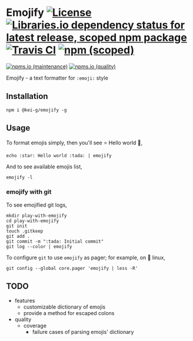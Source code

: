 # Emojify [![License](https://img.shields.io/github/license/kei-g/emojify-js)](https://opensource.org/licenses/BSD-3-Clause) [![Libraries.io dependency status for latest release, scoped npm package](https://img.shields.io/librariesio/release/npm/@kei-g/emojify)](https://www.npmjs.com/package/kei-g/emojify?activeTab=dependencies) [![Travis CI](https://img.shields.io/travis/com/kei-g/emojify-js?logo=travis&style=flat)](https://www.travis-ci.com/github/kei-g/emojify-js) [![npm (scoped)](https://img.shields.io/npm/v/@kei-g/emojify?logo=npm&style=flat)](https://www.npmjs.com/package/@kei-g/emojify)

[![npms.io (maintenance)](https://img.shields.io/npms-io/maintenance-score/@kei-g/emojify)](https://npms.io/search?q=%40kei-g%2Femojify) [![npms.io (quality)](https://img.shields.io/npms-io/quality-score/@kei-g/emojify)](https://npms.io/search?q=%40kei-g%2Femojify)

Emojify - a text formatter for `:emoji:` style

## Installation

```shell
npm i @kei-g/emojify -g
```

## Usage

To format emojis simply, then you'll see :star: Hello world :tada:,

```shell
echo :star: Hello world :tada: | emojify
```

And to see available emojis list,

```shell
emojify -l
```

### emojify with git

To see emojified git logs,

```shell
mkdir play-with-emojify
cd play-with-emojify
git init
touch .gitkeep
git add .
git commit -m ":tada: Initial commit"
git log --color | emojify
```

To configure `git` to use `emojify` as pager; for example, on :penguin: linux,

```shell
git config --global core.pager 'emojify | less -R'
```

## TODO

- features
  - customizable dictionary of emojis
  - provide a method for escaped colons
- quality
  - coverage
    - failure cases of parsing emojis' dictionary
